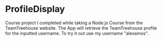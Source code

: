 # ProfileDisplay
Course project I completed while taking a Node.js Course from the TeamTreehouse website.
The App will retrieve the TeamTreehouse profile for the inputted username.
To try it out use my username "alexamos".
